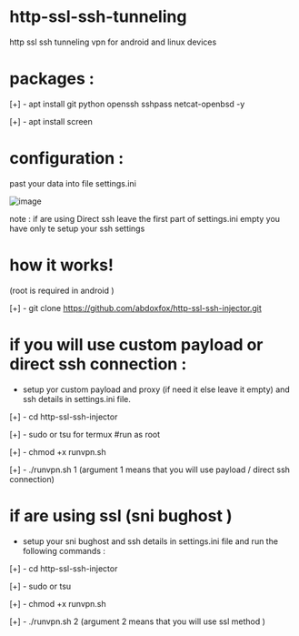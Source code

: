 # http-ssl-ssh-tunneling
http ssl ssh tunneling vpn for android and linux devices

# packages :

[+] - apt install git python openssh sshpass netcat-openbsd -y

[+] - apt install screen 

# configuration :

past your data into file settings.ini 

![image](https://user-images.githubusercontent.com/46646744/120905618-2c1ee080-c64b-11eb-9ce8-fcc24da98004.png)

note : if are using Direct ssh leave the first part of settings.ini empty you have only te setup your ssh settings

# how it works!

(root is required in android )

[+] - git clone https://github.com/abdoxfox/http-ssl-ssh-injector.git

# if you will use custom payload or direct ssh connection :

* setup yor custom payload and proxy (if need it  else leave it empty) and ssh details in settings.ini file.

[+] - cd http-ssl-ssh-injector

[+] - sudo  or tsu for termux  #run as root

[+] - chmod +x runvpn.sh

[+] - ./runvpn.sh 1          (argument 1 means that you will use payload / direct ssh connection)

 # if are using ssl (sni bughost )

* setup your sni bughost and ssh details in settings.ini file and run the following commands :

[+] - cd http-ssl-ssh-injector

[+] - sudo or tsu 

[+] - chmod +x runvpn.sh

[+] - ./runvpn.sh 2         (argument 2 means that you will use ssl  method )



